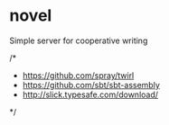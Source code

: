 novel
=====

Simple server for cooperative writing


/*
* https://github.com/spray/twirl
* https://github.com/sbt/sbt-assembly
* http://slick.typesafe.com/download/

*/
